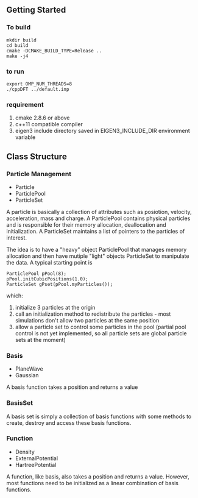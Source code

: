 Getting Started
---------------

### To build
    mkdir build
    cd build
    cmake -DCMAKE_BUILD_TYPE=Release ..
    make -j4

### to run
    export OMP_NUM_THREADS=8
    ./cppDFT ../default.inp

### requirement
1. cmake 2.8.6 or above
2. c++11 compatible compiler
3. eigen3 include directory saved in EIGEN3\_INCLUDE\_DIR environment variable

Class Structure
---------------

### Particle Management
* Particle
* ParticlePool
* ParticleSet

A particle is basically a collection of attributes such as posiotion, velocity, acceleration, mass and charge. A ParticlePool contains physical particles and is responsible for their memory allocation, deallocation and initialization. A ParticleSet maintains a list of pointers to the particles of interest.
  
  The idea is to have a "heavy" object ParticlePool that manages memory allocation and then have mutiple "light" objects ParticleSet to manipulate the data. A typical starting point is
  
    ParticlePool pPool(8); 
    pPool.initCubicPositions(1.0);
    ParticleSet gPset(pPool.myParticles());
  
  which:
  1. initialize 3 particles at the origin
  2. call an initialization method to redistribute the particles - most simulations don't allow two particles at the same position
  3. allow a particle set to control some particles in the pool (partial pool control is not yet implemented, so all particle sets are global particle sets at the moment)

### Basis
* PlaneWave
* Gaussian

A basis function takes a position and returns a value

### BasisSet

A basis set is simply a collection of basis functions with some methods to create, destroy and access these basis functions.

### Function
* Density
* ExternalPotential
* HartreePotential

A function, like basis, also takes a position and returns a value. However, most functions need to be initialized as a linear combination of basis functions.


